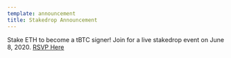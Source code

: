 ```yaml
---
template: announcement
title: Stakedrop Announcement
---
```

Stake ETH to become a tBTC signer! Join for a live stakedrop event on June 8, 2020. <a href="https://www.crowdcast.io/e/keep-stakedrop---live" target="_blank" rel="noopener noreferrer">RSVP Here</a>

